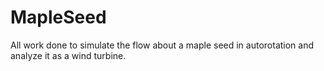 # MapleSeed
All work done to simulate the flow about a maple seed in autorotation and analyze it as a wind turbine.
